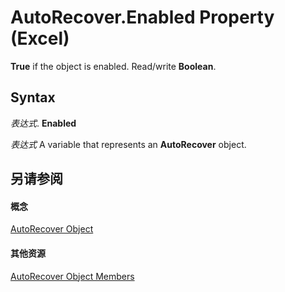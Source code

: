 
# AutoRecover.Enabled Property (Excel)

 **True** if the object is enabled. Read/write **Boolean**.


## Syntax

 _表达式_. **Enabled**

 _表达式_ A variable that represents an **AutoRecover** object.


## 另请参阅


#### 概念


[AutoRecover Object](02fb24e7-4823-7e52-79d7-3d2726f31227.md)
#### 其他资源


[AutoRecover Object Members](http://msdn.microsoft.com/library/a850ea2f-9e56-4776-f29c-23a5421c4649%28Office.15%29.aspx)